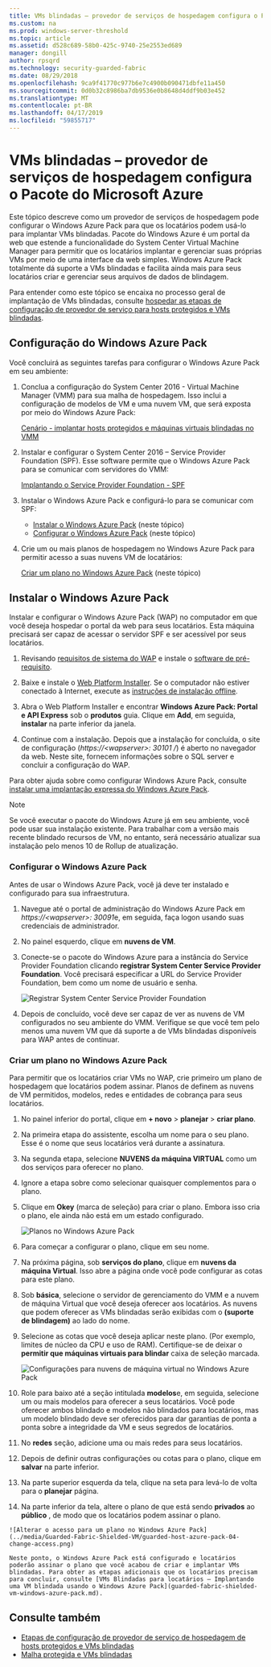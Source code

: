 ```yaml
---
title: VMs blindadas – provedor de serviços de hospedagem configura o Pacote do Microsoft Azure
ms.custom: na
ms.prod: windows-server-threshold
ms.topic: article
ms.assetid: d528c689-58b0-425c-9740-25e2553ed689
manager: dongill
author: rpsqrd
ms.technology: security-guarded-fabric
ms.date: 08/29/2018
ms.openlocfilehash: 9ca9f41770c977b6e7c4900b090471dbfe11a450
ms.sourcegitcommit: 0d0b32c8986ba7db9536e0b8648d4ddf9b03e452
ms.translationtype: MT
ms.contentlocale: pt-BR
ms.lasthandoff: 04/17/2019
ms.locfileid: "59855717"
---
```

# <a name="shielded-vms---hosting-service-provider-sets-up-windows-azure-pack"></a>VMs blindadas – provedor de serviços de hospedagem configura o Pacote do Microsoft Azure

Este tópico descreve como um provedor de serviços de hospedagem pode configurar o Windows Azure Pack para que os locatários podem usá-lo para implantar VMs blindadas. Pacote do Windows Azure é um portal da web que estende a funcionalidade do System Center Virtual Machine Manager para permitir que os locatários implantar e gerenciar suas próprias VMs por meio de uma interface da web simples. Windows Azure Pack totalmente dá suporte a VMs blindadas e facilita ainda mais para seus locatários criar e gerenciar seus arquivos de dados de blindagem.

Para entender como este tópico se encaixa no processo geral de implantação de VMs blindadas, consulte [hospedar as etapas de configuração de provedor de serviço para hosts protegidos e VMs blindadas](guarded-fabric-configuration-scenarios-for-shielded-vms-overview.md).

## <a name="setting-up-windows-azure-pack"></a>Configuração do Windows Azure Pack

Você concluirá as seguintes tarefas para configurar o Windows Azure Pack em seu ambiente:

1. Conclua a configuração do System Center 2016 - Virtual Machine Manager (VMM) para sua malha de hospedagem. Isso inclui a configuração de modelos de VM e uma nuvem VM, que será exposta por meio do Windows Azure Pack:

    [Cenário - implantar hosts protegidos e máquinas virtuais blindadas no VMM](https://technet.microsoft.com/system-center-docs/vmm/scenario/guarded-overview)

2. Instalar e configurar o System Center 2016 – Service Provider Foundation (SPF). Esse software permite que o Windows Azure Pack para se comunicar com servidores do VMM:

    [Implantando o Service Provider Foundation - SPF](https://technet.microsoft.com/system-center-docs/spf/deploy/deploy-spf)

3. Instalar o Windows Azure Pack e configurá-lo para se comunicar com SPF:

    - [Instalar o Windows Azure Pack](#install-windows-azure-pack) (neste tópico)
    - [Configurar o Windows Azure Pack](#configure-windows-azure-pack) (neste tópico)

4. Crie um ou mais planos de hospedagem no Windows Azure Pack para permitir acesso a suas nuvens VM de locatários:

    [Criar um plano no Windows Azure Pack](#create-a-plan-in-windows-azure-pack) (neste tópico)

## <a name="install-windows-azure-pack"></a>Instalar o Windows Azure Pack

Instalar e configurar o Windows Azure Pack (WAP) no computador em que você deseja hospedar o portal da web para seus locatários. Esta máquina precisará ser capaz de acessar o servidor SPF e ser acessível por seus locatários.

1.  Revisando [requisitos de sistema do WAP](https://technet.microsoft.com/library/dn296442.aspx) e instale o [software de pré-requisito](https://technet.microsoft.com/library/dn469335.aspx).

2.  Baixe e instale o [Web Platform Installer](https://www.microsoft.com/web/downloads/platform.aspx). Se o computador não estiver conectado à Internet, execute as [instruções de instalação offline](http://www.iis.net/learn/install/web-platform-installer/web-platform-installer-v4-command-line-webpicmdexe-rtw-release).

3.  Abra o Web Platform Installer e encontrar **Windows Azure Pack: Portal e API Express** sob o **produtos** guia. Clique em **Add**, em seguida, **instalar** na parte inferior da janela.

4.  Continue com a instalação. Depois que a instalação for concluída, o site de configuração (*https://&lt;wapserver&gt;: 30101 /*) é aberto no navegador da web. Neste site, fornecem informações sobre o SQL server e concluir a configuração do WAP.

Para obter ajuda sobre como configurar Windows Azure Pack, consulte [instalar uma implantação expressa do Windows Azure Pack](https://technet.microsoft.com/dn296439.aspx).

> [!NOTE]
> Se você executar o pacote do Windows Azure já em seu ambiente, você pode usar sua instalação existente. Para trabalhar com a versão mais recente blindado recursos de VM, no entanto, será necessário atualizar sua instalação pelo menos 10 de Rollup de atualização.

### <a name="configure-windows-azure-pack"></a>Configurar o Windows Azure Pack

Antes de usar o Windows Azure Pack, você já deve ter instalado e configurado para sua infraestrutura.

1.  Navegue até o portal de administração do Windows Azure Pack em *https://&lt;wapserver&gt;: 30091*e, em seguida, faça logon usando suas credenciais de administrador.

2.  No painel esquerdo, clique em **nuvens de VM**.

3.  Conecte-se o pacote do Windows Azure para a instância do Service Provider Foundation clicando **registrar System Center Service Provider Foundation**. Você precisará especificar a URL do Service Provider Foundation, bem como um nome de usuário e senha.

    ![Registrar System Center Service Provider Foundation](../media/Guarded-Fabric-Shielded-VM/guarded-host-azure-pack-01-register-spf.png)

4.  Depois de concluído, você deve ser capaz de ver as nuvens de VM configurados no seu ambiente do VMM. Verifique se que você tem pelo menos uma nuvem VM que dá suporte a de VMs blindadas disponíveis para WAP antes de continuar.

### <a name="create-a-plan-in-windows-azure-pack"></a>Criar um plano no Windows Azure Pack

Para permitir que os locatários criar VMs no WAP, crie primeiro um plano de hospedagem que locatários podem assinar. Planos de definem as nuvens de VM permitidos, modelos, redes e entidades de cobrança para seus locatários.

1.  No painel inferior do portal, clique em **+ novo** &gt; **planejar** &gt; **criar plano**.

2.  Na primeira etapa do assistente, escolha um nome para o seu plano. Esse é o nome que seus locatários verá durante a assinatura.

3.  Na segunda etapa, selecione **NUVENS da máquina VIRTUAL** como um dos serviços para oferecer no plano.

4.  Ignore a etapa sobre como selecionar quaisquer complementos para o plano.

5.  Clique em **Okey** (marca de seleção) para criar o plano. Embora isso cria o plano, ele ainda não está em um estado configurado.

    ![Planos no Windows Azure Pack](../media/Guarded-Fabric-Shielded-VM/guarded-host-azure-pack-02-create-plan.png)

6.  Para começar a configurar o plano, clique em seu nome.

7.  Na próxima página, sob **serviços do plano**, clique em **nuvens da máquina Virtual**. Isso abre a página onde você pode configurar as cotas para este plano.

8.  Sob **básica**, selecione o servidor de gerenciamento do VMM e a nuvem de máquina Virtual que você deseja oferecer aos locatários. As nuvens que podem oferecer as VMs blindadas serão exibidas com o **(suporte de blindagem)** ao lado do nome.

9.  Selecione as cotas que você deseja aplicar neste plano. (Por exemplo, limites de núcleo da CPU e uso de RAM). Certifique-se de deixar o **permitir que máquinas virtuais para blindar** caixa de seleção marcada.

    ![Configurações para nuvens de máquina virtual no Windows Azure Pack](../media/Guarded-Fabric-Shielded-VM/guarded-host-azure-pack-03-virtual-machine-clouds.png)
    
10.  Role para baixo até a seção intitulada **modelos**e, em seguida, selecione um ou mais modelos para oferecer a seus locatários. Você pode oferecer ambos blindado e modelos não blindados para locatários, mas um modelo blindado deve ser oferecidos para dar garantias de ponta a ponta sobre a integridade da VM e seus segredos de locatários.

11.  No **redes** seção, adicione uma ou mais redes para seus locatários.

12.  Depois de definir outras configurações ou cotas para o plano, clique em **salvar** na parte inferior.

13.  Na parte superior esquerda da tela, clique na seta para levá-lo de volta para o **planejar** página.

14.  Na parte inferior da tela, altere o plano de que está sendo **privados** ao **público** , de modo que os locatários podem assinar o plano.

    ![Alterar o acesso para um plano no Windows Azure Pack](../media/Guarded-Fabric-Shielded-VM/guarded-host-azure-pack-04-change-access.png)

    Neste ponto, o Windows Azure Pack está configurado e locatários poderão assinar o plano que você acabou de criar e implantar VMs blindadas. Para obter as etapas adicionais que os locatários precisam para concluir, consulte [VMs Blindadas para locatários – Implantando uma VM blindada usando o Windows Azure Pack](guarded-fabric-shielded-vm-windows-azure-pack.md).

## <a name="see-also"></a>Consulte também

- [Etapas de configuração de provedor de serviço de hospedagem de hosts protegidos e VMs blindadas](guarded-fabric-configuration-scenarios-for-shielded-vms-overview.md)
- [Malha protegida e VMs blindadas](guarded-fabric-and-shielded-vms-top-node.md)
